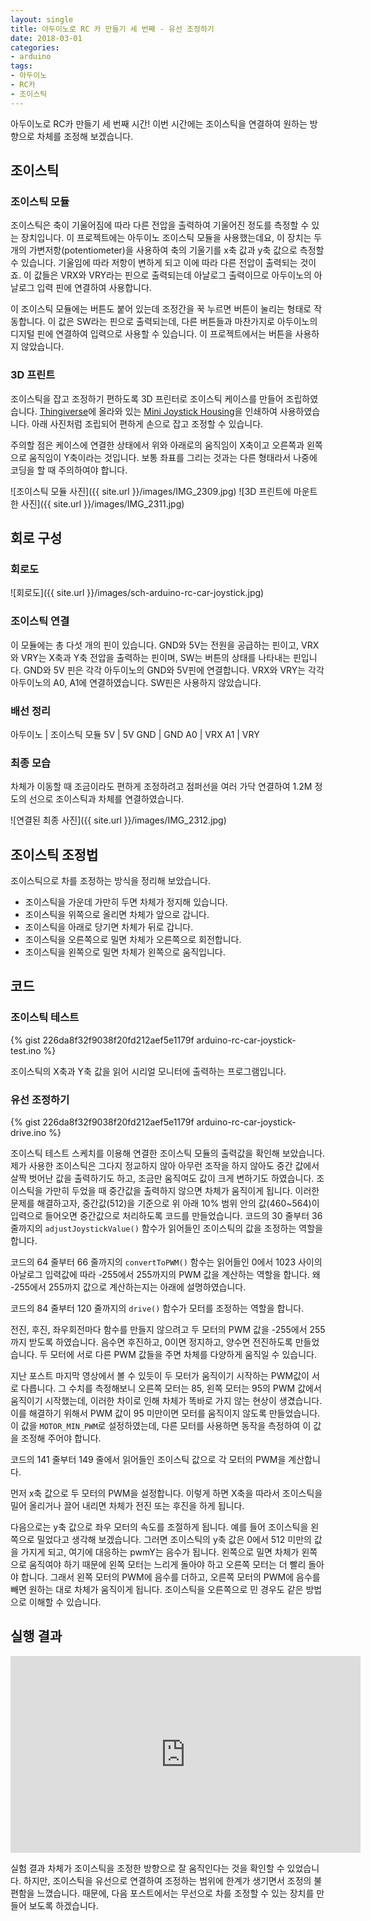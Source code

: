 ```yaml
---
layout: single
title: 아두이노로 RC 카 만들기 세 번째 - 유선 조정하기
date: 2018-03-01
categories: 
- arduino
tags:
- 아두이노
- RC카
- 조이스틱
---
```


아두이노로 RC카 만들기 세 번째 시간! 이번 시간에는 조이스틱을 연결하여 원하는 방향으로 차체를 조정해 보겠습니다.

## 조이스틱

### 조이스틱 모듈

조이스틱은 축이 기울어짐에 따라 다른 전압을 출력하여 기울어진 정도를 측정할 수 있는 장치입니다. 이 프로젝트에는 아두이노 조이스틱 모듈을 사용했는데요, 이 장치는 두 개의 가변저항(potentiometer)을 사용하여 축의 기울기를 x축 값과 y축 값으로 측정할 수 있습니다. 기울임에 따라 저항이 변하게 되고 이에 따라 다른 전압이 출력되는 것이죠. 이 값들은 VRX와 VRY라는 핀으로 출력되는데 아날로그 출력이므로 아두이노의 아날로그 입력 핀에 연결하여 사용합니다.

이 조이스틱 모듈에는 버튼도 붙어 있는데 조정간을 꾹 누르면 버튼이 눌리는 형태로 작동합니다. 이 값은 SW라는 핀으로 출력되는데, 다른 버튼들과 마찬가지로 아두이노의 디지털 핀에 연결하여 입력으로 사용할 수 있습니다. 이 프로젝트에서는 버튼을 사용하지 않았습니다.

### 3D 프린트

조이스틱을 잡고 조정하기 편하도록 3D 프린터로 조이스틱 케이스를 만들어 조립하였습니다. [Thingiverse](https://www.thingiverse.com/)에 올라와 있는 [Mini Joystick Housing](https://www.thingiverse.com/thing:700346)을 인쇄하여 사용하였습니다. 아래 사진처럼 조립되어 편하게 손으로 잡고 조정할 수 있습니다.

주의할 점은 케이스에 연결한 상태에서 위와 아래로의 움직임이 X축이고 오른쪽과 왼쪽으로 움직임이 Y축이라는 것입니다. 보통 좌표를 그리는 것과는 다른 형태라서 나중에 코딩을 할 때 주의하여야 합니다.

![조이스틱 모듈 사진]({{ site.url }}/images/IMG_2309.jpg)
![3D 프린트에 마운트한 사진]({{ site.url }}/images/IMG_2311.jpg)

## 회로 구성

### 회로도

![회로도]({{ site.url }}/images/sch-arduino-rc-car-joystick.jpg)

### 조이스틱 연결

이 모듈에는 총 다섯 개의 핀이 있습니다. GND와 5V는 전원을 공급하는 핀이고, VRX와 VRY는 X축과 Y축 전압을 출력하는 핀이며, SW는 버튼의 상태를 나타내는 핀입니다. GND와 5V 핀은 각각 아두이노의 GND와 5V핀에 연결합니다. VRX와 VRY는 각각 아두이노의 A0, A1에 연결하였습니다. SW핀은 사용하지 않았습니다. 

### 배선 정리

아두이노 | 조이스틱 모듈
5V | 5V
GND | GND
A0 | VRX
A1 | VRY

### 최종 모습

차체가 이동할 때 조금이라도 편하게 조정하려고 점퍼선을 여러 가닥 연결하여 1.2M 정도의 선으로 조이스틱과 차체를 연결하였습니다.

![연결된 최종 사진]({{ site.url }}/images/IMG_2312.jpg)

## 조이스틱 조정법

조이스틱으로 차를 조정하는 방식을 정리해 보았습니다.
* 조이스틱을 가운데 가만히 두면 차체가 정지해 있습니다.
* 조이스틱을 위쪽으로 올리면 차체가 앞으로 갑니다.
* 조이스틱을 아래로 당기면 차체가 뒤로 갑니다.
* 조이스틱을 오른쪽으로 밀면 차체가 오른쪽으로 회전합니다.
* 조이스틱을 왼쪽으로 밀면 차체가 왼쪽으로 움직입니다.

## 코드

### 조이스틱 테스트

{% gist 226da8f32f9038f20fd212aef5e1179f arduino-rc-car-joystick-test.ino %}

조이스틱의 X축과 Y축 값을 읽어 시리얼 모니터에 출력하는 프로그램입니다.

### 유선 조정하기

{% gist 226da8f32f9038f20fd212aef5e1179f arduino-rc-car-joystick-drive.ino %}

조이스틱 테스트 스케치를 이용해 연결한 조이스틱 모듈의 출력값을 확인해 보았습니다. 제가 사용한 조이스틱은 그다지 정교하지 않아 아무런 조작을 하지 않아도 중간 값에서 살짝 벗어난 값을 출력하기도 하고, 조금만 움직여도 값이 크게 변하기도 하였습니다. 조이스틱을 가만히 두었을 때 중간값을 출력하지 않으면 차체가 움직이게 됩니다. 이러한 문제를 해결하고자, 중간값(512)을 기준으로 위 아래 10% 범위 안의 값(460~564)이 입력으로 들어오면 중간값으로 처리하도록 코드를 만들었습니다. 코드의 30 줄부터 36 줄까지의 `adjustJoystickValue()` 함수가 읽어들인 조이스틱의 값을 조정하는 역할을 합니다.

코드의 64 줄부터 66 줄까지의 `convertToPWM()` 함수는 읽어들인 0에서 1023 사이의 아날로그 입력값에 따라 -255에서 255까지의 PWM 값을 계산하는 역할을 합니다. 왜 -255에서 255까지 값으로 계산하는지는 아래에 설명하였습니다.

코드의 84 줄부터 120 줄까지의 `drive()` 함수가 모터를 조정하는 역할을 합니다. 

전진, 후진, 좌우회전마다 함수를 만들지 않으려고 두 모터의 PWM 값을 -255에서 255까지 받도록 하였습니다. 음수면 후진하고, 0이면 정지하고, 양수면 전진하도록 만들었습니다. 두 모터에 서로 다른 PWM 값들을 주면 차체를 다양하게 움직일 수 있습니다.

지난 포스트 마지막 영상에서 볼 수 있듯이 두 모터가 움직이기 시작하는 PWM값이 서로 다릅니다. 그 수치를 측정해보니 오른쪽 모터는 85, 왼쪽 모터는 95의 PWM 값에서 움직이기 시작했는데, 이러한 차이로 인해 차체가 똑바로 가지 않는 현상이 생겼습니다. 이를 해결하기 위해서 PWM 값이 95 미만이면 모터를 움직이지 않도록 만들었습니다. 이 값을 `MOTOR_MIN_PWM`로 설정하였는데, 다른 모터를 사용하면 동작을 측정하여 이 값을 조정해 주어야 합니다.

코드의 141 줄부터 149 줄에서 읽어들인 조이스틱 값으로 각 모터의 PWM을 계산합니다. 

먼저 x축 값으로 두 모터의 PWM을 설정합니다. 이렇게 하면 X축을 따라서 조이스틱을 밀어 올리거나 끌어 내리면 차체가 전진 또는 후진을 하게 됩니다.

다음으로는 y축 값으로 좌우 모터의 속도를 조절하게 됩니다. 예를 들어 조이스틱을 왼쪽으로 밀었다고 생각해 보겠습니다. 그러면 조이스틱의 y축 값은 0에서 512 미만의 값을 가지게 되고, 여기에 대응하는 pwmY는 음수가 됩니다. 왼쪽으로 밀면 차체가 왼쪽으로 움직여야 하기 때문에 왼쪽 모터는 느리게 돌아야 하고 오른쪽 모터는 더 빨리 돌아야 합니다. 그래서 왼쪽 모터의 PWM에 음수를 더하고, 오른쪽 모터의 PWM에 음수를 빼면 원하는 대로 차체가 움직이게 됩니다. 조이스틱을 오른쪽으로 민 경우도 같은 방법으로 이해할 수 있습니다.

## 실행 결과

<iframe width="560" height="315" src="https://www.youtube.com/embed/8lxQAkigti4" frameborder="0" allow="autoplay; encrypted-media" allowfullscreen></iframe>
<p/>
<p/>
실험 결과 차체가 조이스틱을 조정한 방향으로 잘 움직인다는 것을 확인할 수 있었습니다. 하지만, 조이스틱을 유선으로 연결하여 조정하는 범위에 한계가 생기면서 조정의 불편함을 느꼈습니다. 때문에, 다음 포스트에서는 무선으로 차를 조정할 수 있는 장치를 만들어 보도록 하겠습니다.